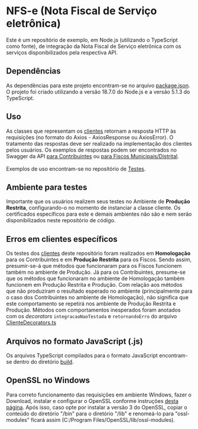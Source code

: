 # NFS-e (Nota Fiscal de Serviço eletrônica)

Este é um repositório de exemplo, em Node.js (utilizando o TypeScript como fonte), de integração da Nota Fiscal de Serviço eletrônica com os serviços disponibilizados pela respectiva API.

## Dependências

As dependências para este projeto encontram-se no arquivo [package.json](package.json). </br>
O projeto foi criado utilizando a versão 18.7.0 do Node.js e a versão 5.1.3 do TypeScript.

## Uso

As classes que representam os [clientes](src/model/clientes) retornam a resposta HTTP às requisições (no formato do Axios - AxiosResponse ou AxiosError).
O tratamento das respostas deve ser realizado na implementação dos clientes pelos usuários.
Os exemplos de respostas podem ser encontrados no Swagger da API [para Contribuintes](https://www.nfse.gov.br/swagger/contribuintesissqn/) ou [para Fiscos Municipais/Distrital](https://www.nfse.gov.br/swagger/fisco/).</br></br>
Exemplos de uso encontram-se no repositório de [Testes](tests).

## Ambiente para testes

Importante que os usuários realizem seus testes no Ambiente de **Produção Restrita**, configurando-o no momento de instanciar a classe cliente. Os certificados específicos para este e demais ambientes não são e nem serão disponibilizados neste repositório de código.

## Erros em clientes específicos

Os testes dos [clientes](src/model/clientes) deste repositório foram realizados em 
**Homologação** para os Contribuintes e em **Produção Restrita** para os Fiscos. 
Sendo assim, presumir-se-á que métodos que funcionaram para os Fiscos funcionem também no 
ambiente de Produção. Já para os Contribuintes, presume-se que os métodos que funcionaram no 
ambiente de Homologação também funcionem em Produção Restrita e Produção. Com relação aos 
métodos que não produziram o resultado esperado no ambiente (principalmente para o caso dos 
Contribuintes no ambiente de Homologação), não significa que este comportamento se repetirá nos
ambiente de Produção Restrita e Produção. Métodos com comportamentos inesperados foram anotados com
os *decorators* `integracaoNaoTestada` e `retornandoErro` do arquivo [ClienteDecorators.ts](src/model/decorators/ClienteDecorators.ts)

## Arquivos no formato JavaScript (.js)

Os arquivos TypeScript compilados para o formato JavaScript encontram-se dentro do diretório [build](build).

## OpenSSL no Windows

Para correto funcionamento das requisições em ambiente Windows, fazer o Download, instalar e configurar o OpenSSL conforme instruções [desta página](https://medium.com/swlh/installing-openssl-on-windows-10-and-updating-path-80992e26f6a1).
Após isso, caso opte por instalar a versão 3 do OpenSSL, copiar o conteúdo do diretório "/bin" para o diretório "/lib" e renomeá-lo para "ossl-modules" ficará assim (C:/Program Files/OpenSSL/lib/ossl-modules).